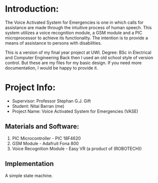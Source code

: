 # Introduction:
The Voice Activated System for Emergencies is one in which calls for assistance are made through the intuitive process of human speech. This system utilizes a voice recognition module, a GSM module and a PIC microprocessor to achieve its functionality. The intention is to provide a means of assistance to persons with disabilities.

This is a version of my final year project at UWI. Degree: BSc in Electrical and Computer Engineering
Back then I used an old school style of version control. But these are my files for my basic design. If you need more documentation, I would be happy to provide it. 

# Project Info:
- Supervisor: Professor Stephan G.J. Gift
- Student: Nitai Barran (me)
- Project Name: Voice Activated System for Emergencies (VASE)

## Materials and Software: 
1. PIC Microcontroller - PIC 18F4620
2. GSM Module - Adafruit Fona 800
3. Voice Recognition Module - Easy VR (a product of (ROBOTECH))

## Implementation
A simple state machine.
